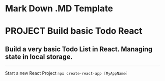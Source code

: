 # Mark Down .MD Template

# PROJECT Build basic Todo React

## Build a very basic Todo List in React. Managing state in local storage.

---

Start a new React Project `npx create-react-app [MyAppName]`